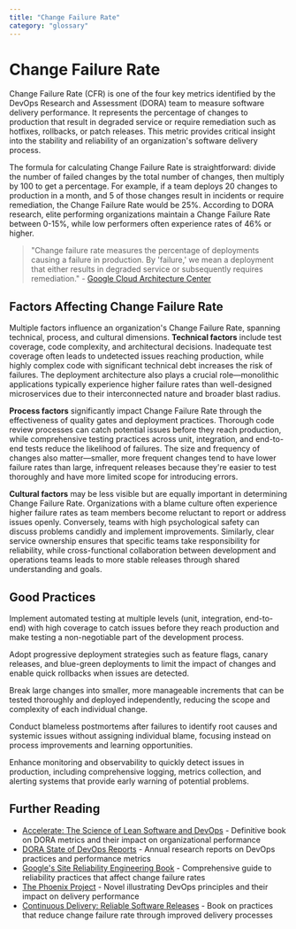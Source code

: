 ```yaml
---
title: "Change Failure Rate"
category: "glossary"
---
```

# Change Failure Rate

Change Failure Rate (CFR) is one of the four key metrics identified by the DevOps Research and Assessment (DORA) team to measure software delivery performance. It represents the percentage of changes to production that result in degraded service or require remediation such as hotfixes, rollbacks, or patch releases. This metric provides critical insight into the stability and reliability of an organization's software delivery process.

The formula for calculating Change Failure Rate is straightforward: divide the number of failed changes by the total number of changes, then multiply by 100 to get a percentage. For example, if a team deploys 20 changes to production in a month, and 5 of those changes result in incidents or require remediation, the Change Failure Rate would be 25%. According to DORA research, elite performing organizations maintain a Change Failure Rate between 0-15%, while low performers often experience rates of 46% or higher.

> "Change failure rate measures the percentage of deployments causing a failure in production. By 'failure,' we mean a deployment that either results in degraded service or subsequently requires remediation." - [Google Cloud Architecture Center](https://cloud.google.com/architecture/devops/devops-measurement#change_failure_rate)

## Factors Affecting Change Failure Rate

Multiple factors influence an organization's Change Failure Rate, spanning technical, process, and cultural dimensions. **Technical factors** include test coverage, code complexity, and architectural decisions. Inadequate test coverage often leads to undetected issues reaching production, while highly complex code with significant technical debt increases the risk of failures. The deployment architecture also plays a crucial role—monolithic applications typically experience higher failure rates than well-designed microservices due to their interconnected nature and broader blast radius.

**Process factors** significantly impact Change Failure Rate through the effectiveness of quality gates and deployment practices. Thorough code review processes can catch potential issues before they reach production, while comprehensive testing practices across unit, integration, and end-to-end tests reduce the likelihood of failures. The size and frequency of changes also matter—smaller, more frequent changes tend to have lower failure rates than large, infrequent releases because they're easier to test thoroughly and have more limited scope for introducing errors.

**Cultural factors** may be less visible but are equally important in determining Change Failure Rate. Organizations with a blame culture often experience higher failure rates as team members become reluctant to report or address issues openly. Conversely, teams with high psychological safety can discuss problems candidly and implement improvements. Similarly, clear service ownership ensures that specific teams take responsibility for reliability, while cross-functional collaboration between development and operations teams leads to more stable releases through shared understanding and goals.

## Good Practices

Implement automated testing at multiple levels (unit, integration, end-to-end) with high coverage to catch issues before they reach production and make testing a non-negotiable part of the development process.

Adopt progressive deployment strategies such as feature flags, canary releases, and blue-green deployments to limit the impact of changes and enable quick rollbacks when issues are detected.

Break large changes into smaller, more manageable increments that can be tested thoroughly and deployed independently, reducing the scope and complexity of each individual change.

Conduct blameless postmortems after failures to identify root causes and systemic issues without assigning individual blame, focusing instead on process improvements and learning opportunities.

Enhance monitoring and observability to quickly detect issues in production, including comprehensive logging, metrics collection, and alerting systems that provide early warning of potential problems.

## Further Reading

* [Accelerate: The Science of Lean Software and DevOps](https://itrevolution.com/book/accelerate/) - Definitive book on DORA metrics and their impact on organizational performance
* [DORA State of DevOps Reports](https://www.devops-research.com/research.html) - Annual research reports on DevOps practices and performance metrics
* [Google's Site Reliability Engineering Book](https://sre.google/sre-book/table-of-contents/) - Comprehensive guide to reliability practices that affect change failure rates
* [The Phoenix Project](https://itrevolution.com/book/the-phoenix-project/) - Novel illustrating DevOps principles and their impact on delivery performance
* [Continuous Delivery: Reliable Software Releases](https://www.pearson.com/en-us/subject-catalog/p/continuous-delivery-reliable-software-releases-through-build-test-and-deployment-automation/P200000009415) - Book on practices that reduce change failure rate through improved delivery processes
